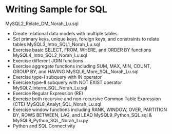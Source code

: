# Writing Sample for SQL
MySQL2_Relate_DM_Norah_Lu.sql
   * Create relational data models with multiple tables
   * Set primary keys, unique keys, foreign keys, and constraints to relate tables
MySQL3_Intro_SQL1_Norah_Lu.sql
   * Exercise basic SELECT, FROM, WHERE, and ORDER BY functions
MySQL4_Intro_SQL2_Norah_Lu.sql
   * Exercise different JOIN functions
   * Exercise aggregate functions including SUM, MAX, MIN, COUNT, GROUP BY, and HAVING 
MySQL6_More_SQL_Norah_Lu.sql
   * Exercise type-I subquery with IN operator
   * Exercise type-II subquery with NOT EXIST operator
MySQL7_Interm_SQL_Norah_Lu.sql
   * Exercise Regular Expression (RE)
   * Exercise both recursive and non-recursive Common Table Expression (CTE)
MySQL8_Analyt_SQL_Norah_Lu.sql
   * Exercise window functions including RANK, WINDOW, OVER, PARTITION BY, ROWS BETWEEN, LAG, and LEAD
MySQL9_Python_SQL.sql & MySQL9_Python_SQL_Norah_Lu.py
   * Python and SQL Connectivity

